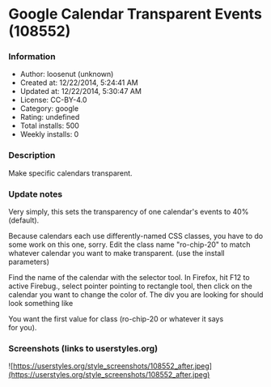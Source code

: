 # Google Calendar Transparent Events (108552)

### Information
- Author: loosenut (unknown)
- Created at: 12/22/2014, 5:24:41 AM
- Updated at: 12/22/2014, 5:30:47 AM
- License: CC-BY-4.0
- Category: google
- Rating: undefined
- Total installs: 500
- Weekly installs: 0


### Description
Make specific calendars transparent.

### Update notes
Very simply, this sets the transparency of one calendar's events to 40% (default). 

Because calendars each use differently-named CSS classes, you have to do some work on this one, sorry.  Edit the class name "ro-chip-20" to match whatever calendar you want to make transparent.  (use the install parameters)

Find the name of the calendar with the selector tool.
In Firefox, hit F12 to active Firebug., select pointer pointing to rectangle tool,
then click on the calendar you want to change the color of.
The div you are looking for should look something like 
<div class="ro-chip-20 ca-evp150 chip" style="top:588px;left:-1px;width:85%;">
 You want the first value for class (ro-chip-20 or whatever it says for you).

### Screenshots (links to userstyles.org)
![https://userstyles.org/style_screenshots/108552_after.jpeg](https://userstyles.org/style_screenshots/108552_after.jpeg)


